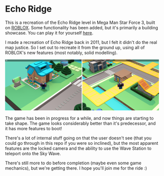 # Echo Ridge

This is a recreation of the Echo Ridge level in Mega Man Star Force 3, built on [ROBLOX](http://roblox.com). Some functionality has been added, but it's primarily a building showcase. You can play it for yourself [here][game-link].

I made a recreation of Echo Ridge back in 2011, but I felt it didn't do the real map justice. So I set out to recreate it from the ground up, using all of ROBLOX's new features (most notably, solid modelling).

[![Echo Ridge](screenshots/echo-ridge-side-by-side.png)][game-link]

The game has been in progress for a while, and now things are starting to take shape. The game looks considerably better than it's predecessor, and it has more features to boot!

There's a lot of internal stuff going on that the user doesn't see (that you could go through in this repo if you were so inclined), but the most apparent features are the locked camera and the ability to use the Wave Station to teleport onto the Sky Wave.

There's still more to do before completion (maybe even some game mechanics), but we're getting there. I hope you'll join me for the ride :)

[game-link]: http://www.roblox.com/games/13525723/view?rbxp=1343930

